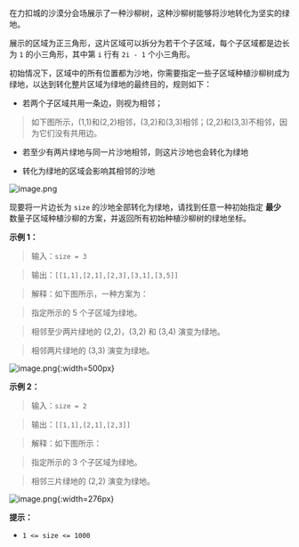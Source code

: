 在力扣城的沙漠分会场展示了一种沙柳树，这种沙柳树能够将沙地转化为坚实的绿地。
展示的区域为正三角形，这片区域可以拆分为若干个子区域，每个子区域都是边长为 `1` 的小三角形，其中第 `i` 行有 `2i - 1` 个小三角形。

初始情况下，区域中的所有位置都为沙地，你需要指定一些子区域种植沙柳树成为绿地，以达到转化整片区域为绿地的最终目的，规则如下：
- 若两个子区域共用一条边，则视为相邻；
>如下图所示，(1,1)和(2,2)相邻，(3,2)和(3,3)相邻；(2,2)和(3,3)不相邻，因为它们没有共用边。
- 若至少有两片绿地与同一片沙地相邻，则这片沙地也会转化为绿地
- 转化为绿地的区域会影响其相邻的沙地
![image.png](https://pic.leetcode-cn.com/1662692397-VlvErS-image.png)

现要将一片边长为 `size` 的沙地全部转化为绿地，请找到任意一种初始指定 **最少** 数量子区域种植沙柳的方案，并返回所有初始种植沙柳树的绿地坐标。

**示例 1：**
>输入：`size = 3`
>输出：`[[1,1],[2,1],[2,3],[3,1],[3,5]]`
>解释：如下图所示，一种方案为：
>指定所示的 5 个子区域为绿地。
>相邻至少两片绿地的 (2,2)，(3,2) 和 (3,4) 演变为绿地。
>相邻两片绿地的 (3,3) 演变为绿地。
![image.png](https://pic.leetcode-cn.com/1662692503-ncjywh-image.png){:width=500px}


**示例 2：**
>输入：`size = 2`
>输出：`[[1,1],[2,1],[2,3]]`
>解释：如下图所示：
>指定所示的 3 个子区域为绿地。
>相邻三片绿地的 (2,2) 演变为绿地。
![image.png](https://pic.leetcode-cn.com/1662692507-mgFXRj-image.png){:width=276px}



**提示：**
- `1 <= size <= 1000`
